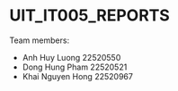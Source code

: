 # UIT_IT005_REPORTS

Team members:
  * Anh Huy Luong 22520550
  * Dong Hung Pham 22520521
  * Khai Nguyen Hong 22520967
